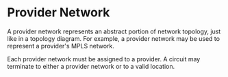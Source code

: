 # Provider Network

A provider network represents an abstract portion of network topology, just like in a topology diagram. For example, a provider network may be used to represent a provider's MPLS network.

Each provider network must be assigned to a provider. A circuit may terminate to either a provider network or to a valid location.
